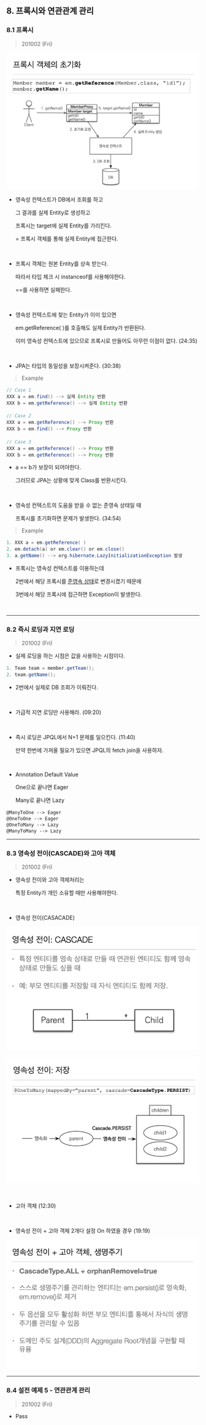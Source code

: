 
## 8. 프록시와 연관관계 관리

### 8.1 프록시

> 201002 (Fri)

![](./img/Chapter_8_1_1.png)

* 영속성 컨텍스트가 DB에서 조회를 하고

  그 결과를 실제 Entity로 생성하고

  프록시는 target에 실제 Entity를 가리킨다.

  = 프록시 객체를 통해 실제 Entity에 접근한다.

<br>

* 프록시 객체는 원본 Entity를 상속 받는다.

  따라서 타입 체크 시 instanceof를 사용해야한다.

  ==를 사용하면 실패한다.

<br>

* 영속성 컨텍스트에 찾는 Entity가 이미 있으면 

  em.getReference( )를 호출해도 실제 Entity가 반환된다. 

  이미 영속성 컨텍스트에 있으므로 프록시로 만들어도 아무런 이점이 없다. (24:35)

<br>

* JPA는 타입의 동일성을 보장시켜준다. (30:38)

> Example

``` java
// Case 1
XXX a = em.find() --> 실제 Entity 반환
XXX b = em.getReference() --> 실제 Entity 반환

// Case 2
XXX a = em.getReference() --> Proxy 반환
XXX b = em.find() --> Proxy 반환

// Case 3
XXX a = em.getReference() --> Proxy 반환
XXX b = em.getReference() --> Proxy 반환
```

* a == b가 보장이 되어야한다.

  그러므로 JPA는 상황에 맞게 Class를 반환시킨다.

<br>

* 영속성 컨텍스트의 도움을 받을 수 없는 준영속 상태일 때

  프록시를 초기화하면 문제가 발생한다. (34:54)

> Example

``` java
1. XXX a = em.getReference( )
2. em.detach(a) or em.clear() or em.close()
3. a.getName() --> org.hibernate.LazyInitializationException 발생
```

* 프록시는 영속성 컨텍스트를 이용하는데

  2번에서 해당 프록시를 [준영속 상태](https://github.com/goodGid/Lecture/blob/master/inflearn/%EC%9E%90%EB%B0%94%20ORM%20%ED%91%9C%EC%A4%80%20JPA%20%ED%94%84%EB%A1%9C%EA%B7%B8%EB%9E%98%EB%B0%8D%20-%20%EA%B8%B0%EB%B3%B8%ED%8E%B8/Chapter_3.md#34-%EC%A4%80%EC%98%81%EC%86%8D-%EC%83%81%ED%83%9C)로 변경시켰기 때문에

  3번에서 해당 프록시에 접근하면 Exception이 발생한다.

<br>


---

### 8.2 즉시 로딩과 지연 로딩

> 201002 (Fri)

* 실제 로딩을 하는 시점은 값을 사용하는 시점이다.

``` java
1. Team team = member.getTeam();
2. team.getName();
```

* 2번에서 실제로 DB 조회가 이뤄진다.

<br>

* 가급적 지연 로딩만 사용해라. (09:20)

<br>

* 즉시 로딩은 JPQL에서 N+1 문제를 일으킨다. (11:40)

  만약 한번에 가져올 필요가 있으면 JPQL의 fetch join을 사용하자.

<br>

* Annotation Default Value

  One으로 끝나면 Eager

  Many로 끝나면 Lazy

```
@ManyToOne --> Eager
@OneToOne --> Eager
@OneToMany --> Lazy
@ManyToMany --> Lazy
```

---

### 8.3 영속성 전이(CASCADE)와 고아 객체

> 201002 (Fri)

* 영속성 전이와 고아 객체처리는 

  특정 Entity가 개인 소유할 때만 사용해야한다.

<br>

* 영속성 전이(CASACADE)

![](./img/Chapter_8_3_1.png)

![](./img/Chapter_8_3_2.png)

<br>

* 고아 객체 (12:30)

<br>

* 영속성 전이 + 고아 객체 2개다 설정 On 하였을 경우 (19:19)

![](./img/Chapter_8_3_3.png)


---

### 8.4 설전 예제 5 - 연관관계 관리

> 201002 (Fri)

* Pass

